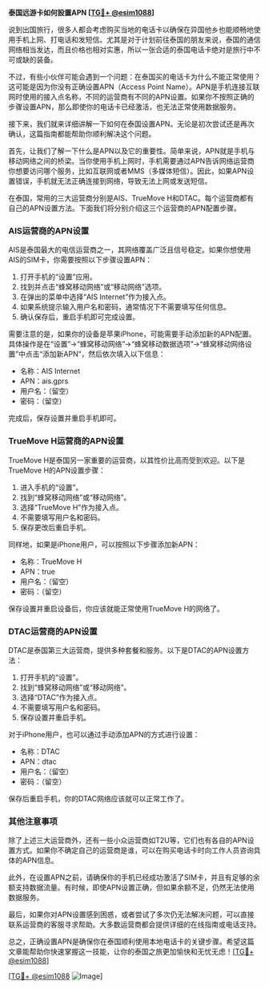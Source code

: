 **泰国远游卡如何設置APN [[TG💪+ @esim1088](https://t.me/s/esim1088)]**

说到出国旅行，很多人都会考虑购买当地的电话卡以确保在异国他乡也能顺畅地使用手机上网、打电话和发短信。尤其是对于计划前往泰国的朋友来说，泰国的通信网络相当发达，而且价格也相对实惠，所以一张合适的泰国电话卡绝对是旅行中不可或缺的装备。

不过，有些小伙伴可能会遇到一个问题：在泰国买的电话卡为什么不能正常使用？这可能是因为你没有正确设置APN（Access Point Name）。APN是手机连接互联网时使用的接入点名称，不同的运营商有不同的APN设置。如果你不按照正确的步骤设置APN，那么即使你的电话卡已经激活，也无法正常使用数据服务。

接下来，我们就来详细讲解一下如何在泰国设置APN。无论是初次尝试还是再次确认，这篇指南都能帮助你顺利解决这个问题。

首先，让我们了解一下什么是APN以及它的重要性。简单来说，APN就是手机与移动网络之间的桥梁。当你使用手机上网时，手机需要通过APN告诉网络运营商你想要访问哪个服务，比如互联网或者MMS（多媒体短信）。因此，如果APN设置错误，手机就无法正确连接到网络，导致无法上网或发送短信。

在泰国，常用的三大运营商分别是AIS、TrueMove H和DTAC。每个运营商都有自己的APN设置方法。下面我们将分别介绍这三个运营商的APN配置步骤。

### **AIS运营商的APN设置**

AIS是泰国最大的电信运营商之一，其网络覆盖广泛且信号稳定。如果你想使用AIS的SIM卡，你需要按照以下步骤设置APN：

1. 打开手机的“设置”应用。
2. 找到并点击“蜂窝移动网络”或“移动网络”选项。
3. 在弹出的菜单中选择“AIS Internet”作为接入点。
4. 如果系统提示输入用户名和密码，通常情况下不需要填写任何信息。
5. 确认保存后，重启手机即可完成设置。

需要注意的是，如果你的设备是苹果iPhone，可能需要手动添加新的APN配置。具体操作是在“设置”→“蜂窝移动网络”→“蜂窝移动数据选项”→“蜂窝移动网络设置”中点击“添加新APN”，然后依次填入以下信息：
- 名称：AIS Internet
- APN：ais.gprs
- 用户名：（留空）
- 密码：（留空）

完成后，保存设置并重启手机即可。

### **TrueMove H运营商的APN设置**

TrueMove H是泰国另一家重要的运营商，以其性价比高而受到欢迎。以下是TrueMove H的APN设置步骤：

1. 进入手机的“设置”。
2. 找到“蜂窝移动网络”或“移动网络”。
3. 选择“TrueMove H”作为接入点。
4. 不需要填写用户名和密码。
5. 保存更改后重启手机。

同样地，如果是iPhone用户，可以按照以下步骤添加新APN：
- 名称：TrueMove H
- APN：true
- 用户名：（留空）
- 密码：（留空）

保存设置并重启设备后，你应该就能正常使用TrueMove H的网络了。

### **DTAC运营商的APN设置**

DTAC是泰国第三大运营商，提供多种套餐和服务。以下是DTAC的APN设置方法：

1. 打开手机的“设置”。
2. 找到“蜂窝移动网络”或“移动网络”。
3. 选择“DTAC”作为接入点。
4. 不需要填写用户名和密码。
5. 保存设置并重启手机。

对于iPhone用户，也可以通过手动添加APN的方式进行设置：
- 名称：DTAC
- APN：dtac
- 用户名：（留空）
- 密码：（留空）

保存后重启手机，你的DTAC网络应该就可以正常工作了。

### **其他注意事项**

除了上述三大运营商外，还有一些小众运营商如T2U等，它们也有各自的APN设置方式。如果你不确定自己的运营商是谁，可以在购买电话卡时向工作人员咨询具体的APN信息。

此外，在设置APN之前，请确保你的手机已经成功激活了SIM卡，并且有足够的余额支持数据流量。有时候，即使APN设置正确，但如果余额不足，仍然无法使用数据服务。

最后，如果你对APN设置感到困惑，或者尝试了多次仍无法解决问题，可以直接联系运营商的客服寻求帮助。大多数运营商都会提供详细的在线指南或电话支持。

总之，正确设置APN是确保你在泰国顺利使用本地电话卡的关键步骤。希望这篇文章能帮助你快速掌握这一技能，让你的泰国之旅更加愉快和无忧无虑！[[TG💪+ @esim1088](https://t.me/s/esim1088)]

[[TG💪+ @esim1088](https://t.me/s/esim1088) ![Image](https://i.postimg.cc/4NQfJmqS/Snipaste-2025-05-13-00-14-12.png)]